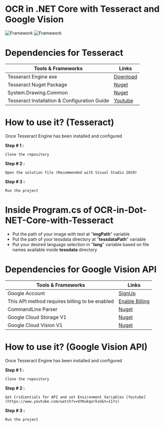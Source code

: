 # OCR in .NET Core with Tesseract and Google Vision

![Framework](https://img.shields.io/badge/framework-.net%20core%20v3.1-green)
![Framework](https://img.shields.io/badge/API-Google%20Vision%20API-orange)

# Dependencies for Tesseract

| Tools & Frameworks                           | Links                                                                |
| -------------------------------------------- | -------------------------------------------------------------------- |
| Tesseract Engine exe                         | [Download](https://digi.bib.uni-mannheim.de/tesseract/)              |
| Tesseract Nuget Package                      | [Nuget](https://www.nuget.org/packages/Tesseract/4.1.1/)             |
| System.Drawing.Common                        | [Nuget](https://www.nuget.org/packages/System.Drawing.Common/5.0.0/) |
| Tesseract Installation & Configuration Guide | [Youtube](https://www.youtube.com/watch?v=QJkKDsjj1oA)               |

# How to use it? (Tesseract)

Once Tesseract Engine has been installed and configured

**Step # 1 :**

    Clone the repository

**Step # 2 :**

    Open the solution file (Recommended with Visual Studio 2019)

**Step # 3 :**

    Run the project

# Inside Program.cs of OCR-in-Dot-NET-Core-with-Tesseract

- Put the path of your image with text at "**imgPath**" variable
- Put the path of your tessdata directory at "**tessdataPath**" variable
- Put your desired language selection in "**lang**" variable based on file names available inside **tessdata** directory

# Dependencies for Google Vision API

| Tools & Frameworks                             | Links                                                                                                                       |
| ---------------------------------------------- | --------------------------------------------------------------------------------------------------------------------------  |
| Google Account                                 | [SignUp](https://accounts.google.com/signup/v2/webcreateaccount?hl=en&flowName=GlifWebSignIn&flowEntry=SignUp)              |
| This API method requires billing to be enabled | [Enable Billing](https://console.developers.google.com/billing/enable?project=testocr-302208)                               |
| CommandLine Parser                             | [Nuget](https://www.nuget.org/packages/CommandLineParser)                                                                   |
| Google Cloud Storage V1                        | [Nuget](https://www.nuget.org/packages/Google.Cloud.Storage.V1/)                                                            |
| Google Cloud Vision V1                         | [Nuget](https://www.nuget.org/packages/Google.Cloud.Vision.V1/)                                                             |

# How to use it? (Google Vision API)

Once Tesseract Engine has been installed and configured

**Step # 1 :**

    Clone the repository

**Step # 2 :**

    Get Cridientials for API and set Environment Variables [Youtube](https://www.youtube.com/watch?v=UYKukqorksU&t=117s)
    
**Step # 3 :**

    Run the project
